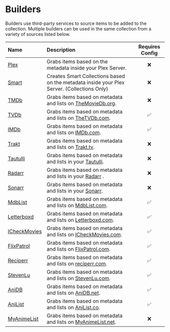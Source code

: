# Builders

Builders use third-party services to source items to be added to the collection. Multiple builders can be used in the same collection from a variety of sources listed below.

| Name                                  | Description                                                                                   | Requires Config |
|:--------------------------------------|:----------------------------------------------------------------------------------------------|:---------------:|
| [Plex](builders/plex)                 | Grabs items based on the metadata inside your Plex Server.                                    |    &#10060;     |
| [Smart](builders/smart)               | Creates Smart Collections based on the metadata inside your Plex Server. (Collections Only)   |    &#10060;     |
| [TMDb](builders/tmdb)                 | Grabs items based on metadata and lists on [TheMovieDb.org](https://www.themoviedb.org/).     |    &#10060;     |
| [TVDb](builders/tvdb)                 | Grabs items based on metadata and lists on [TheTVDb.com](https://www.thetvdb.com/).           |     &#9989;     |
| [IMDb](builders/imdb)                 | Grabs items based on metadata and lists on [IMDb.com](https://www.imdb.com/).                 |     &#9989;     |
| [Trakt](builders/trakt)               | Grabs items based on metadata and lists on [Trakt.tv](https://trakt.tv/).                     |    &#10060;     |
| [Tautulli](builders/tautulli)         | Grabs items based on metadata and lists in your [Tautulli](https://tautulli.com/).            |    &#10060;     |
| [Radarr](builders/radarr)             | Grabs items based on metadata and lists in your [Radarr](https://radarr.video/) .             |    &#10060;     |
| [Sonarr](builders/sonarr)             | Grabs items based on metadata and lists in your [Sonarr](https://sonarr.tv/).                 |    &#10060;     |
| [MdbList](builders/mdblist)           | Grabs items based on metadata and lists on [MdbList.com](https://mdblist.com/).               |     &#9989;     |
| [Letterboxd](builders/letterboxd)     | Grabs items based on metadata and lists on [Letterboxd.com](https://letterboxd.com/).         |     &#9989;     |
| [ICheckMovies](builders/icheckmovies) | Grabs items based on metadata and lists on [ICheckMovies.com](https://www.icheckmovies.com/). |     &#9989;     |
| [FlixPatrol](builders/flixpatrol)     | Grabs items based on metadata and lists on [FlixPatrol.com](https://flixpatrol.com/).         |     &#9989;     |
| [Reciperr](builders/reciperr)         | Grabs items based on metadata and lists on [reciperr.com](https://reciperr.com/).             |     &#9989;     |
| [StevenLu](builders/stevenlu)         | Grabs items based on metadata and lists on [StevenLu.com](https://movies.stevenlu.com/).      |     &#9989;     |
| [AniDB](builders/anidb)               | Grabs items based on metadata and lists on [AniDB.net](https://anidb.net/).                   |     &#9989;     |
| [AniList](builders/anilist)           | Grabs items based on metadata and lists on [AniList.co](https://anilist.co/).                 |     &#9989;     |
| [MyAnimeList](builders/myanimelist)   | Grabs items based on metadata and lists on [MyAnimeList.net](https://myanimelist.net/).       |    &#10060;     |